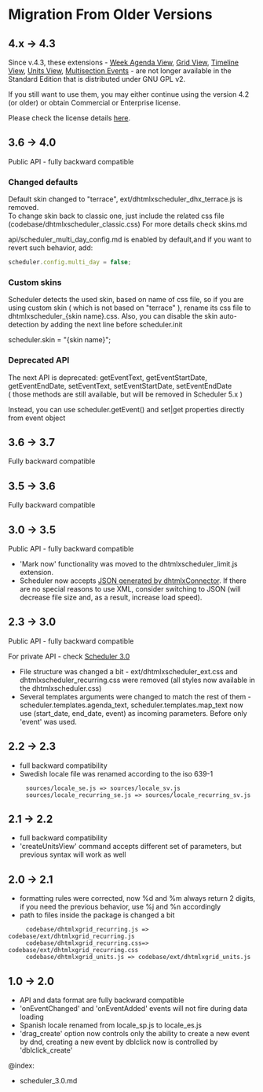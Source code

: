 Migration From Older Versions 
==============

## 4.x -> 4.3

Since v.4.3, these extensions - [Week Agenda View](weekagenda_view.md), [Grid View](grid_view.html), [Timeline View](timeline_view.md), [Units View](units_view.md), [Multisection Events](api/scheduler_multisection_config.md) - are not longer available in the Standard Edition that is distributed under GNU GPL v2.

If you still want to use them, you may either continue using the version 4.2 (or older) or obtain Commercial or Enterprise license.

Please check the license details [here](http://dhtmlx.com/docs/products/dhtmlxScheduler/#licenses).

## 3.6 -> 4.0

Public API - fully backward compatible


### Changed defaults

Default skin changed to "terrace", ext/dhtmlxscheduler_dhx_terrace.js is removed.  
To change skin back to classic one, just include the related css file (codebase/dhtmlxscheduler_classic.css) For more details check skins.md

api/scheduler_multi_day_config.md is enabled by default,and  if you want to revert such behavior, add:
~~~js
scheduler.config.multi_day = false;
~~~


### Custom skins
Scheduler detects the used skin, based on name of css file, so if you are using custom skin ( which is not based on "terrace" ), rename its css file to dhtmlxscheduler_{skin name}.css. 
Also, you can disable the skin auto-detection by adding the next line before scheduler.init

scheduler.skin = "{skin name}";



### Deprecated API

The next API is deprecated: getEventText, getEventStartDate, getEventEndDate, setEventText, setEventStartDate, setEventEndDate  
( those methods are still available, but will be removed in Scheduler 5.x )


Instead, you can use scheduler.getEvent() and set|get properties directly from event object




## 3.6 -> 3.7

Fully backward compatible

## 3.5 -> 3.6

Fully backward compatible

## 3.0 -> 3.5

Public API - fully backward compatible 
  
  



+ 'Mark now' functionality was moved to the dhtmlxscheduler_limit.js extension. 
+ Scheduler now accepts [JSON generated by dhtmlxConnector](server_integration.md#retrievingdatainjsonformat). 
If there are no special reasons to use XML, consider switching to JSON (will decrease file size and, as a result, increase load speed).

## 2.3 -> 3.0

Public API - fully backward compatible 
  
  
For private API - check  [Scheduler 3.0](scheduler_3.0.md)



+ File structure was changed a bit - ext/dhtmlxscheduler_ext.css and dhtmlxscheduler_recurring.css were removed (all styles now available in the dhtmlxscheduler.css)
+ Several templates arguments were changed to match the rest of them - scheduler.templates.agenda_text, scheduler.templates.map_text now use (start_date, end_date, event) as incoming parameters. Before only 'event' was used.

## 2.2 -> 2.3


+ full backward compatibility
+ Swedish locale file was renamed according to the iso 639-1
~~~
     sources/locale_se.js => sources/locale_sv.js
     sources/locale_recurring_se.js => sources/locale_recurring_sv.js
~~~

## 2.1 -> 2.2


+ full backward compatibility
+ 'createUnitsView' command accepts different set of parameters, but previous syntax will work as well


## 2.0 -> 2.1 


+ formatting rules were corrected, now %d and %m always return 2 digits, if you need the previous behavior, use %j and %n accordingly
+ path to files inside the package is changed a bit
~~~
     codebase/dhtmlxgrid_recurring.js => codebase/ext/dhtmlxgrid_recurring.js
     codebase/dhtmlxgrid_recurring.css=> codebase/ext/dhtmlxgrid_recurring.css
     codebase/dhtmlxgrid_units.js => codebase/ext/dhtmlxgrid_units.js
~~~


## 1.0 -> 2.0



+ API and data format are fully backward compatible
+ 'onEventChanged' and 'onEventAdded' events will not fire during data loading
+ Spanish locale renamed from locale_sp.js to locale_es.js
+ 'drag_create' option now controls only the ability to create a new event by dnd, creating a new event by dblclick now is controlled by 'dblclick_create'


@index:
- scheduler_3.0.md